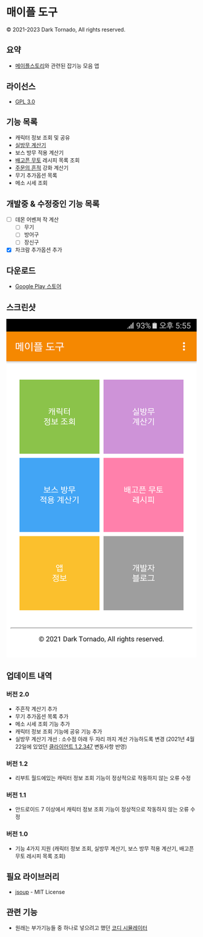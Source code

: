 # 매이플 도구
© 2021-2023 Dark Tornado, All rights reserved.

## 요약
* [메이플스토리](https://maplestory.nexon.com/)와 관련된 잡기능 모음 앱

## 라이선스
* [GPL 3.0](LICENSE)

## 기능 목록
* 캐릭터 정보 조회 및 공유
* [실방무 계산기](https://github.com/DarkTornado/MapleIgnoreDEFCalc)
* 보스 방무 적용 계산기
* [배고픈 무토](https://m.maplestory.nexon.com/Guide/GameInformation/SpecialContents/ArcaneRiverSpecial#3) 레시피 목록 조회
* [주문의 흔적](https://maplestory.nexon.com/Guide/GameInformation/ItemEnhancement/Upgrade) 강화 계산기
* 무기 추가옵션 목록
* 메소 시세 조회

## 개발중 & 수정중인 기능 목록

* [ ] 데몬 어벤져 작 계산
  * [ ] 무기
  * [ ] 방어구
  * [ ] 장신구
* [x] 차크람 추가옵션 추가

## 다운로드
* [Google Play 스토어](https://play.google.com/store/apps/details?id=com.darktornado.mapletools)

## 스크린샷
<img src="Screenshot.png">

## 업데이트 내역

### 버전 2.0
* 주흔작 계산기 추가
* 무기 추가옵션 목록 추가
* 메소 시세 조회 기능 추가
* 캐릭터 정보 조회 기능에 공유 기능 추가
* 실방무 계산기 개선 : 소수점 아래 두 자리 까지 계산 가능하도록 변경 (2021년 4월 22일에 있었던 [클라이언트 1.2.347](https://maplestory.nexon.com/news/update/626) 변동사항 반영)

### 버전 1.2
* 리부트 월드에있는 캐릭터 정보 조회 기능이 정상적으로 작동하지 않는 오류 수정

### 버전 1.1
* 안드로이드 7 이상에서 캐릭터 정보 조회 기능이 정상적으로 작동하지 않는 오류 수정

### 버전 1.0
* 기능 4가지 지원 (캐릭터 정보 조회, 실방무 계산기, 보스 방무 적용 계산기, 배고픈 무토 레시피 목록 조회)

## 필요 라이브러리
* [jsoup](https://jsoup.org/) - MIT License

## 관련 기능
* 원래는 부가기능들 중 하나로 넣으려고 했던 [코디 시뮬레이터](https://github.com/DarkTornado/MapleCoordiSim)

